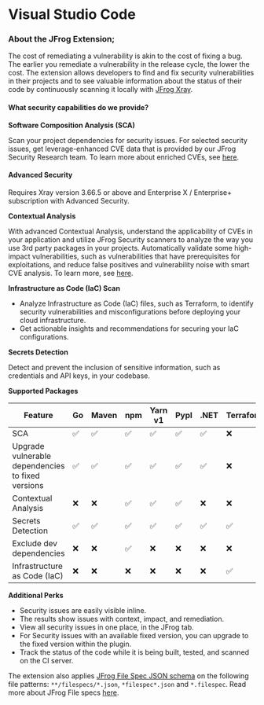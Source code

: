 # Visual Studio Code

### About the JFrog Extension;

The cost of remediating a vulnerability is akin to the cost of fixing a bug. The earlier you remediate a vulnerability in the release cycle, the lower the cost. The extension allows developers to find and fix security vulnerabilities in their projects and to see valuable information about the status of their code by continuously scanning it locally with [JFrog Xray](https://jfrog.com/xray/).&#x20;

#### What security capabilities do we provide?&#x20;

**Software Composition Analysis (SCA)**

Scan your project dependencies for security issues. For selected security issues, get leverage-enhanced CVE data that is provided by our JFrog Security Research team. To learn more about enriched CVEs, see [here](https://jfrog.com/help/r/jfrog-security-documentation/jfrog-security-cve-research-and-enrichment).&#x20;

#### Advanced Security&#x20;

Requires Xray version 3.66.5 or above and Enterprise X / Enterprise+ subscription with Advanced Security.&#x20;

**Contextual Analysis**&#x20;

With advanced Contextual Analysis, understand the applicability of CVEs in your application and utilize JFrog Security scanners to analyze the way you use 3rd party packages in your projects. Automatically validate some high-impact vulnerabilities, such as vulnerabilities that have prerequisites for exploitations, and reduce false positives and vulnerability noise with smart CVE analysis. To learn more, see [here](https://jfrog.com/help/r/jfrog-security-documentation/vulnerability-contextual-analysis).&#x20;

**Infrastructure as Code (IaC) Scan**&#x20;

* Analyze Infrastructure as Code (IaC) files, such as Terraform, to identify security vulnerabilities and misconfigurations before deploying your cloud infrastructure.
* Get actionable insights and recommendations for securing your IaC configurations.&#x20;

**Secrets Detection**&#x20;

Detect and prevent the inclusion of sensitive information, such as credentials and API keys, in your codebase.&#x20;

**Supported Packages**

| Feature                                           | Go | Maven | npm | Yarn v1 | PypI | .NET | Terraform |
| ------------------------------------------------- | -- | ----- | --- | ------- | ---- | ---- | --------- |
| SCA                                               | ✅  | ✅     | ✅   | ✅       | ✅    | ✅    | ❌         |
| Upgrade vulnerable dependencies to fixed versions | ✅  | ✅     | ✅   | ✅       | ✅    | ✅    | ❌         |
| Contextual Analysis                               | ❌  | ❌     | ✅   | ✅       | ✅    | ❌    | ❌         |
| Secrets Detection                                 | ✅  | ✅     | ✅   | ✅       | ✅    | ✅    | ✅         |
| Exclude dev dependencies                          | ❌  | ❌     | ✅   | ❌       | ❌    | ❌    | ❌         |
| Infrastructure as Code (IaC)                      | ❌  | ❌     | ❌   | ❌       | ❌    | ❌    | ✅         |

**Additional Perks**

* Security issues are easily visible inline.
* The results show issues with context, impact, and remediation.
* View all security issues in one place, in the JFrog tab.
* For Security issues with an available fixed version, you can upgrade to the fixed version within the plugin.
* Track the status of the code while it is being built, tested, and scanned on the CI server.

The extension also applies [JFrog File Spec JSON schema](https://raw.githubusercontent.com/jfrog/jfrog-cli/master/schema/filespec-schema.json) on the following file patterns: `**/filespecs/*.json`, `*filespec*.json` and `*.filespec`. Read more about JFrog File specs [here](https://www.jfrog.com/confluence/display/JFROG/FileSpec).
